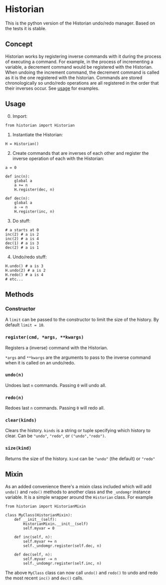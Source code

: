 # Historian

This is the python version of the Historian undo/redo manager. Based on the
tests it is stable.

## Concept

Historian works by registering inverse commands with it during the process of
executing a command. For example, in the process of incrementing a variable,
a decrement command would be registered with the Historian. When undoing the
increment command, the decrement command is called as it is the one registered
with the historian. Commands are stored chronologically so undo/redo operations
are all registered in the order that their inverses occur. See [usage](#usage)
for examples.

## Usage

0. Import:

```
from historian import Historian
```

1. Instantiate the Historian:

```
H = Historian()
```

2. Create commands that are inverses of each other and register the inverse
   operation of each with the Historian:

```
a = 0

def inc(n):
    global a
    a += n
    H.register(dec, n)

def dec(n):
    global a
    a -= n
    H.register(inc, n)
```

3. Do stuff:

```
# a starts at 0
inc(2) # a is 2
inc(2) # a is 4
dec(1) # a is 3
dec(2) # a is 1
```

4. Undo/redo stuff:

```
H.undo() # a is 3
H.undo(2) # a is 2
H.redo() # a is 4
# etc...
```

## Methods

### Constructor

A `limit` can be passed to the constructor to limit the size of the history. By
default `limit = 10`.

### `register(cmd, *args, **kwargs)`

Registers a (inverse) command with the Historian.

`*args` and `**kwargs` are the arguments to pass to the inverse command when it
is called on an undo/redo.

### `undo(n)`

Undoes last `n` commands. Passing `0` will undo all.

### `redo(n)`

Redoes last `n` commands. Passing `0` will redo all.

### `clear(kinds)`

Clears the history. `kinds` is a string or tuple specifying which history to
clear. Can be `"undo"`, `"redo"`, or `("undo","redo")`.

### `size(kind)`

Returns the size of the history. `kind` can be `"undo"` (the default) or
`"redo"`

## Mixin

As an added convenience there's a mixin class included which will add `undo()`
and `redo()` methods to another class and the `_undomgr` instance variable. It
is a simple wrapper around the `Historian` class. For example

```
from historian import HistorianMixin

class MyClass(HistorianMixin):
    def __init__(self):
        HistorianMixin.__init__(self)
        self.myvar = 0

    def inc(self, n):
        self.myvar += n
        self._undomgr.register(self.dec, n)

    def dec(self, n):
        self.myvar -= n
        self._undomgr.register(self.inc, n)
```

The above `MyClass` class can now call `undo()` and `redo()` to undo and redo
the most recent `inc()` and `dec()` calls.
